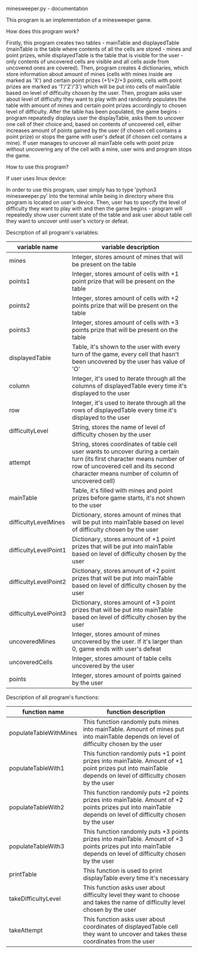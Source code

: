 minesweeper.py - documentation

This program is an implementation of a minesweeper game.

How does this program work?

Firstly, this program creates two tables - mainTable and displayedTable (mainTable is the table where contents of all the cells are stored - mines and point prizes, while displayedTable is the table that is visible for the user - only contents of uncovered cells are visible and all cells aside from uncovered ones are covered). Then, program creates 4 dictionaries, which store information about amount of mines (cells with mines inside are marked as 'X') and certain point prizes (+1/+2/+3 points, cells with point prizes are marked as '1'/'2'/'3') which will be put into cells of mainTable based on level of difficulty chosen by the user. Then, program asks user about level of difficulty they want to play with and randomly populates the table with amount of mines and certain point prizes accordingly to chosen level of difficulty. After the table has been populated, the game begins - program repeatedly displays user the displayTable, asks them to uncover one cell of their choice and, based on contents of uncovered cell, either increases amount of points gained by the user (if chosen cell contains a point prize) or stops the game with user's defeat (if chosen cell contains a mine). If user manages to uncover all mainTable cells with point prize without uncovering any of the cell with a mine, user wins and program stops the game. 

How to use this program?

If user uses linux device:

In order to use this program, user simply has to type 'python3 minesweeper.py' into the terminal while being in directory where this program is located on user's device. Then, user has to specify the level of difficulty they want to play with and then the game begins - program will repeatedly show user current state of the table and ask user about table cell they want to uncover until user's victory or defeat.

Description of all program's variables:

| variable name | variable description |
| ------------- | -------------------- |
| mines | Integer, stores amount of mines that will be present on the table |
| points1 | Integer, stores amount of cells with +1 point prize that will be present on the table |
| points2 | Integer, stores amount of cells with +2 points prize that will be present on the table |
| points3 | Integer, stores amount of cells with +3 points prize that will be present on the table |
| displayedTable | Table, it's shown to the user with every turn of the game, every cell that hasn't been uncovered by the user has value of 'O' |
| column | Integer, it's used to iterate through all the columns of displayedTable every time it's displayed to the user |
| row | Integer, it's used to iterate through all the rows of displayedTable every time it's displayed to the user |
| difficultyLevel | String, stores the name of level of difficulty chosen by the user |
| attempt | String, stores coordinates of table cell user wants to uncover during a certain turn (its first character means number of row of uncovered cell and its second character means number of column of uncovered cell) |
| mainTable | Table, it's filled with mines and point prizes before game starts, it's not shown to the user |
| difficultyLevelMines | Dictionary, stores amount of mines that will be put into mainTable based on level of difficulty chosen by the user |
| difficultyLevelPoint1 | Dictionary, stores amount of +1 point prizes that will be put into mainTable based on level of difficulty chosen by the user |
| difficultyLevelPoint2 | Dictionary, stores amount of +2 point prizes that will be put into mainTable based on level of difficulty chosen by the user |
| difficultyLevelPoint3 | Dictionary, stores amount of +3 point prizes that will be put into mainTable based on level of difficulty chosen by the user |
| uncoveredMines | Integer, stores amount of mines uncovered by the user. If it's larger than 0, game ends with user's defeat |
| uncoveredCells | Integer, stores amount of table cells uncovered by the user |
| points | Integer, stores amount of points gained by the user |

Description of all program's functions:

| function name | function description |
| ------------- | -------------------- |
| populateTableWithMines | This function randomly puts mines into mainTable. Amount of mines put into mainTable depends on level of difficulty chosen by the user |
| populateTableWith1 | This function randomly puts +1 point prizes into mainTable. Amount of +1 point prizes put into mainTable depends on level of difficulty chosen by the user |
| populateTableWith2 | This function randomly puts +2 points prizes into mainTable. Amount of +2 points prizes put into mainTable depends on level of difficulty chosen by the user |
| populateTableWith3 | This function randomly puts +3 points prizes into mainTable. Amount of +3 points prizes put into mainTable depends on level of difficulty chosen by the user |
| printTable | This function is used to print displayTable every time it's necessary |
| takeDifficultyLevel | This function asks user about difficulty level they want to choose and takes the name of difficulty level chosen by the user |
| takeAttempt | This function asks user about coordinates of displayedTable cell they want to uncover and takes these coordinates from the user |


